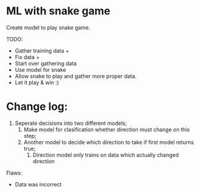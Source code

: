 # ML with snake game

Create model to play snake game.

TODO:
* Gather training data +
* Fix data +
* Start over gathering data
* Use model for snake
* Allow snake to play and gather more proper data.
* Let it play & win :)

# Change log:
1. Seperate decisions into two different models;
   1. Make model for clasification whether direction must change on this step;
   2. Another model to decide which direction to take if first model returns true;
      1. Direction model only trains on data which actually changed direction

Flaws:
* Data was incorrect